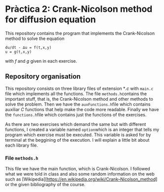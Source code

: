 # Pràctica 2: Crank-Nicolson method for diffusion equation

This repository contains the program that implements the Crank-Nicolson method to solve the equation
```
du/dt - ∆u = f(t,x,y)
u = g(t,x,y)
```
with _f_ and _g_ given in each exercise.

## Repository organisation
This repository consists on three library files of extension **.c* with ```main.c``` file which implements all the functions. The file ```methods.h```contains the important stuff, that is, the Crank-Nicolson method and other methods to solve the problem. Then we have the ```auxFunctions.h```file which contains auxiliar *C* functions that help make the code more readable. Finally we have the ```functions.h```file which contains just the functions of the exercises.

As there are two exercises which demand the same but with different functions, I created a variable named ```option```which is an integer that tells my program which exercise must be executed. This variable is asked for by terminal at the beggining of the execution. I will explain a little bit about each library file.

### File ```methods.h```
This file we have the main function, which is Crank-Nicolson. I followed what we were told in class and also some random information on the web such as [Wikipedia][https://en.wikipedia.org/wiki/Crank–Nicolson_method] or the given bibliography of the course.
